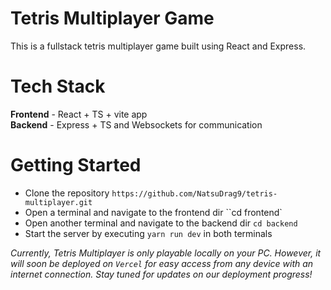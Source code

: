 # Tetris Multiplayer Game

This is a fullstack tetris multiplayer game built using React and Express.

# Tech Stack

**Frontend** - React + TS + vite app <br />
**Backend** - Express + TS and Websockets for communication

# Getting Started

- Clone the repository `https://github.com/NatsuDrag9/tetris-multiplayer.git`
- Open a terminal and navigate to the frontend dir ``cd frontend`
- Open another terminal and navigate to the backend dir `cd backend`
- Start the server by executing `yarn run dev` in both terminals

_Currently, Tetris Multiplayer is only playable locally on your PC. However, it will soon be deployed on `Vercel` for easy access from any device with an internet connection. Stay tuned for updates on our deployment progress!_
